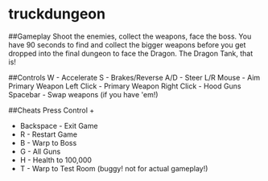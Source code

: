 # truckdungeon

##Gameplay
Shoot the enemies, collect the weapons, face the boss. You have 90 seconds to find and collect the bigger weapons before you get dropped into the final dungeon to face the Dragon. The Dragon Tank, that is!

##Controls
W - Accelerate
S - Brakes/Reverse
A/D - Steer L/R
Mouse - Aim Primary Weapon
Left Click - Primary Weapon
Right Click - Hood Guns
Spacebar - Swap weapons (if you have 'em!)

##Cheats
Press Control +
* Backspace - Exit Game
* R - Restart Game
* B - Warp to Boss
* G - All Guns
* H - Health to 100,000
* T - Warp to Test Room (buggy! not for actual gameplay!)